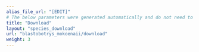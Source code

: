 ```yaml
---
alias_file_url: "[EDIT]"
# The below parameters were generated automatically and do not need to be changed.
title: "Download"
layout: "species_download"
url: "blastobotrys_mokoenaii/download"
weight: 3
---
```

